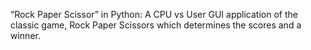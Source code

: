 “Rock Paper Scissor” in Python: 
A CPU vs User GUI application of the classic game, Rock Paper Scissors which determines the scores and a winner.
